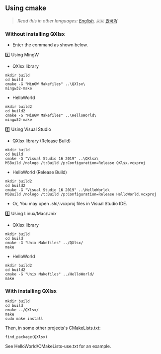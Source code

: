 ## Using cmake 

> *Read this in other languages: [English](HowToSetProject-cmake.md), :kr: [한국어](HowToSetProject-cmake.ko.md)*

### Without installing QXlsx

- Enter the command as shown below.

:one: Using MingW

- QXlsx library

```
mkdir build
cd build
cmake -G "MinGW Makefiles" ..\QXlsx\
mingw32-make
```

- HelloWorld

```
mkdir build2
cd build2
cmake -G "MinGW Makefiles" ..\HelloWorld\
mingw32-make
```

:two: Using Visual Studio

- QXlsx library (Release Build)

```
mkdir build
cd build
cmake -G "Visual Studio 16 2019" ..\QXlsx\
MSBuild /nologo /t:Build /p:Configuration=Release QXlsx.vcxproj
```

- HelloWorld (Release Build)

```
mkdir build2
cd build2
cmake -G "Visual Studio 16 2019" ..\HelloWorld\
MSBuild /nologo /t:Build /p:Configuration=Release HelloWorld.vcxproj 
```

- Or, You may open *.sln/*.vcxproj files in Visual Studio IDE.

:three: Using Linux/Mac/Unix

- QXlsx library

```
mkdir build
cd build
cmake -G "Unix Makefiles" ../QXlsx/
make
```

- HelloWorld

```
mkdir build2
cd build2
cmake -G "Unix Makefiles" ../HelloWorld/
make
```

### With installing QXlsx

```
mkdir build
cd build
cmake ../QXlsx/
make
sudo make install
```

Then, in some other projects's CMakeLists.txt:

```
find_package(QXlsx)
```

See HelloWorld/CMakeLists-use.txt for an example.
